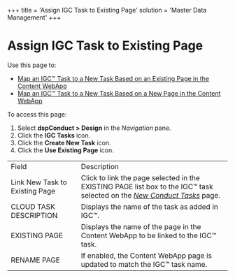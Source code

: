 +++
title = 'Assign IGC Task to Existing Page'
solution = 'Master Data Management'
+++

# Assign IGC Task to Existing Page

<div class="use">

Use this page to:

  - [Map an IGC™ Task to a New Task Based on an Existing Page in the
    Content
    WebApp](../Use_Cases/Map_a_dspConduct_Task_to_a_Task_Imported_from_IGC#Map_an_IGC_Task_to_a_New_Task_Based_on_an_Existing_Page_in_the_Content_WebApp)
  - [Map an IGC™ Task to a New Task Based on a New Page in the Content
    WebApp](../Use_Cases/Map_a_dspConduct_Task_to_a_Task_Imported_from_IGC#Map_an_IGC_Task_to_a_New_Task_Based_on_a_New_Page_in_the_Content_WebApp)

</div>

To access this page:

1.  Select **dspConduct \> Design** in the *Navigation* pane.
2.  Click the **IGC Tasks** icon.
3.  Click the **Create New Task** icon.
4.  Click the **Use Existing Page**
icon.

|                                |                                                                                                                                                   |
| ------------------------------ | ------------------------------------------------------------------------------------------------------------------------------------------------- |
| Field                          | Description                                                                                                                                       |
| Link New Task to Existing Page | Click to link the page selected in the EXISTING PAGE list box to the IGC™ task selected on the *[New Conduct Tasks](New_Conduct_Tasks)* page. |
| CLOUD TASK DESCRIPTION         | Displays the name of the task as added in IGC™.                                                                                                   |
| EXISTING PAGE                  | Displays the name of the page in the Content WebApp to be linked to the IGC™ task.                                                                |
| RENAME PAGE                    | If enabled, the Content WebApp page is updated to match the IGC™ task name.                                                                       |
